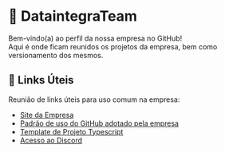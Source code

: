 # :large_orange_diamond: DataintegraTeam

Bem-vindo(a) ao perfil da nossa empresa no GitHub!  
Aqui é onde ficam reunidos os projetos da empresa, bem como versionamento dos mesmos.

## :link: Links Úteis

Reunião de links úteis para uso comum na empresa:

- [Site da Empresa](https://www.dataintegra.com.br/)
- [Padrão de uso do GitHub adotado pela empresa](https://github.com/DataIntegraTeam/def-padraogit-github-dataintegra)
- [Template de Projeto Typescript](https://github.com/DataIntegraTeam/def-aplicacaopadraots-typescript-dataintegra)
- [Acesso ao Discord](https://discord.gg/S5sRsWYKBF)
